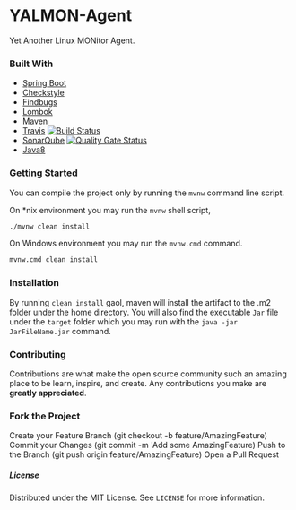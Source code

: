 # YALMON-Agent
Yet Another Linux MONitor Agent.

### Built With

- [Spring Boot](https://start.spring.io)
- [Checkstyle](http://checkstyle.sourceforge.net/)
- [Findbugs](http://findbugs.sourceforge.net/)
- [Lombok](https://projectlombok.org/)
- [Maven](https://maven.apache.org/)
- [Travis](https://travis-ci.org/)  [![Build Status](https://travis-ci.org/canmogol/yalmon-agent.svg?branch=master)](https://travis-ci.org/canmogol/yalmon-agent)
- [SonarQube](https://sonarcloud.io/dashboard?id=com.yalmon%3Ayalmon-agent) [![Quality Gate Status](https://sonarcloud.io/api/project_badges/measure?project=com.yalmon%3Ayalmon-agent&metric=alert_status)](https://sonarcloud.io/dashboard?id=com.yalmon%3Ayalmon-agent)
- [Java8](https://openjdk.java.net/install/)

### Getting Started

You can compile the project only by running the `mvnw` command line script.

On *nix environment you may run the `mvnw` shell script,
```bash
./mvnw clean install
```

On Windows environment you may run the `mvnw.cmd` command.
```bash
mvnw.cmd clean install
```

### Installation

By running `clean install` gaol, maven will install the artifact to the .m2 folder
under the home directory. You will also find the executable `Jar` file under the
`target` folder which you may run with the `java -jar JarFileName.jar` command.


### Contributing
Contributions are what make the open source community such an amazing place to be learn,
inspire, and create. Any contributions you make are **greatly appreciated**.

### Fork the Project
Create your Feature Branch (git checkout -b feature/AmazingFeature)
Commit your Changes (git commit -m 'Add some AmazingFeature)
Push to the Branch (git push origin feature/AmazingFeature)
Open a Pull Request

##### License
Distributed under the MIT License. See `LICENSE` for more information.



